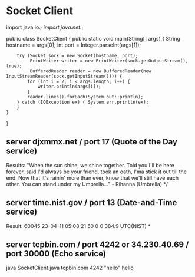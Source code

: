 # Socket Client

import java.io.*;
import java.net.*;

public class SocketClient {
    public static void main(String[] args) {
        String hostname = args[0];
        int port = Integer.parseInt(args[1]);

        try (Socket sock = new Socket(hostname, port);
             PrintWriter writer = new PrintWriter(sock.getOutputStream(), true);
             BufferedReader reader = new BufferedReader(new InputStreamReader(sock.getInputStream()))) {
            for (int i = 2; i < args.length; i++) {
                writer.println(args[i]);
            }
            reader.lines().forEach(System.out::println);
        } catch (IOException ex) { System.err.println(ex);
        }
    }
}

## server djxmmx.net / port 17 (Quote of the Day service)

Results: "When the sun shine, we shine together.
 Told you I'll be here forever, said I'd always be your friend, took an oath, I'ma stick it out till the end.
 Now that it's rainin' more than ever, know that we'll still have each other.
 You can stand under my Umbrella..."
	 - Rihanna (Umbrella) */

## server time.nist.gov / port 13 (Date-and-Time service)

Result: 60045 23-04-11 05:08:21 50 0 0 384.9 UTC(NIST) * 

## server tcpbin.com / port 4242 or 34.230.40.69 / port 30000 (Echo service)

java SocketClient.java tcpbin.com 4242 "hello"
hello

